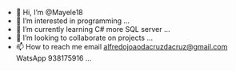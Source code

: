 - 👋 Hi, I’m @Mayele18
- 👀 I’m interested in programming ...
- 🌱 I’m currently learning C# more SQL server  ...
- 💞️ I’m looking to collaborate on projects ...
- 📫 How to reach me email alfredojoaodacruzdacruz@gmail.com WatsApp 938175916 ...

<!---
Mayele18/Mayele18 is a ✨ special ✨ repository because its `README.md` (this file) appears on your GitHub profile.
You can click the Preview link to take a look at your changes.
--->
